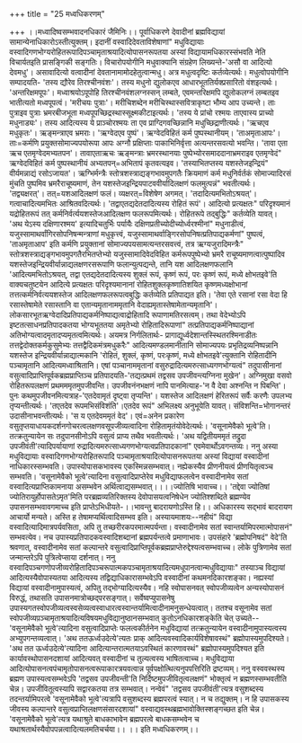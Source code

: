 +++
title = "25 मध्वधिकरणम्"

+++
।।मध्वादिष्वसम्भवादनधिकारं जैमिनिः।। पूर्वाधिकरणे देवादीनां ब्रह्मविद्यायां सामान्येनाधिकारोऽस्तीत्युक्तम्। इदानीं वस्वादिदेवताविशेषाणां" मधुविद्यायाः वस्वादिगणभोग्यरोहितरूपादिपञ्चामृताश्रयादित्योपासनरूपतया अस्यां विद्यायामधिकारस्संभवति नेति विचार्यतइति प्रासङ्गिकी सङ्गतिः। विचारोपयोगीनि मधुवाक्यानि संग्रहेण लिख्यन्ते-'असौ वा आदित्यो देवमधु'। असावादित्यो वत्वादीनां देवतानामामोदहेतुत्वान्मधु। अत्र मधुत्वदृष्टिः कर्तव्येत्यर्थः। मधुत्वोपयोगीनि सम्पादयति- 'तस्य द्यौरेव तिरश्चीनवंशः'। तस्य मधुनो द्युलोकएव आधारभूततिर्यक्प्रसारितो वंशइत्यर्थः। 'अन्तरिक्षमपूपः'। मध्वाश्रयोऽपूपोहि तिरश्चीनवंशलग्नस्सन् लम्बते, एवमन्तरिक्षमपि द्युलोकलग्नं लम्बतइव भातीत्यतो मध्वपूपत्वं। 'मरीचयः पुत्राः'। मरीचिशब्देन मरीचिस्थास्सवित्राकृष्टा भौम्य आप उच्यन्ते। ताः पुत्राइव पुत्राः भ्रमरबीजभूता मध्वपूपच्छिद्रस्थास्सूक्ष्मकीटाइत्यर्थः। 'तस्य ये प्रांचो रश्मयः ताएवास्य प्राच्यो मधुनाड्यः'। तस्य आदित्यस्य ये प्राञ्चोरश्मयः ता एव प्राग्दिगवच्छिन्नानि मधुच्छिद्राणीत्यर्थः। 'ऋचएव मधुकृतः'। ऋङ्मन्त्राएव भ्रमराः। 'ऋग्वेदएव पुष्पं'। ऋग्वेदविहितं कर्म पुष्पस्थानीयम्। 'ताअमृताआपः'। ताः=कर्मणि प्रयुक्तसोमाज्यपयोरूपा आपः अग्नौ प्रक्षिप्ताः पाकाभिनिर्वृत्ता अत्यन्तरसवत्यो भवन्ति। 'तावा एता ऋच एतमृग्वेदमभ्यतपन'। तावाएताऋचः ऋङ्मन्त्राः भ्रमरस्थानयाः पुष्पेभ्योरसमाददानाभ्रमराइव एतमृग्वेदं" ऋग्वेदविहितं कर्म पुष्पस्थानीयं अभ्यतपन्=अभितापं कृतवत्यइव। 'तस्याभितप्तस्य यशस्तेजइन्द्रियं" वीर्यमन्नाद्यं रसोऽजायत'। ऋग्भिर्मन्त्रैः स्तोत्रशस्त्राद्यङ्गभावमुपगतैः क्रियमाणं कर्म मधुनिर्वर्तकं सोमाज्यादिरसं मुंचति पुष्पमिव भ्रमरैराचूष्यमाणं, तेन यशस्तेजइन्द्रियपाटववीर्यादिलक्षणं फलमुत्पन्नं" भवतीत्यर्थः। 'तद्व्यक्षरत्'। तत्=यशआदिलक्षणं फलं। व्यक्षरत्=विशेषेण अगमत्। 'तदादित्यमभितोऽश्रयत्'। गत्वाचादित्यमभितः आश्रितवदित्यर्थः। 'तद्वाएतद्यदेतदादित्यस्य रोहितं रूपं'। आदित्यो प्रत्यक्षतः" परिदृश्यमानं यद्रोहितरूपं तत् कर्मनिर्वर्त्ययशस्तेजआदिलक्षण फलरूपमित्यर्थः। रोहितरूपे तद्बुद्धिः" कर्तव्येति यावत्। 'अथ येऽस्य दक्षिणारश्मय' इत्यादिचतुर्भिः पर्यायैः दक्षिणप्रतीच्योदीच्योर्ध्वरश्मीनां" मधुनाडीत्वं, यजुस्सामाथर्वांगिरसोपनिषन्मन्त्राणां मधुकृत्त्वं, यजुस्सामाथर्वाङ्गिरसोपनिषत्प्रतिपाद्यकर्मणां" पुष्पत्वं, 'ताअमृताआप' इति कर्मणि प्रयुक्तानां सोमाज्यपयसामत्यन्तरसवत्त्वं, तत्र ऋग्यजुरादिमन्त्रैः" स्तोत्रशस्त्राद्यङ्गभावमुपगतैरभितप्तेभ्यो यजुस्सामादिवेदविहित कर्मरूपपुष्पेभ्यो भ्रमरै राचूष्यमाणत्वात्पुष्पादिव यशस्तेजइन्द्रियवीर्यान्नाद्यलक्षणरसरूपाणि फलान्युत्पद्यन्ते, तानि यश आदिलक्षणफलानि 'आदित्यमभितोऽश्रयत्, तद्वा एतद्यदेतदादित्यस्य शुक्लं रूपं, कृष्णं रूपं, परः कृष्णं रूपं, मध्ये क्षोभतइवे'ति वाक्यचतुष्टयेन आदित्ये प्रत्यक्षतः परिदृश्यमानानां रोहितशुक्लकृष्णातिशयित कृष्णमध्यक्षोभानां तत्तत्कर्मनिर्वत्ययशस्तेज आदिलक्षणफलरूपत्वबुद्धिः कर्तव्येति प्रतिपाद्यत इति। 'तेवा एते रसानां रसा वेदा हि रसास्तेषामेते रसास्तानि वा एतान्यमृतानाममृतानि वेदाह्यमृतास्तेषामेतान्यमृतानि'। लोकसारभूतऋग्वेदादिप्रतिपाद्यकर्मनिष्पाद्यत्वाद्रोहितादि रूपाणामतिरसत्वम्। तथा वेदेभ्योऽपि इष्टतत्साधनप्रतिपादकतया भोग्यभूततया अमृतेभ्यो रोहितादिरूपाणां" तत्प्रतिपाद्यकर्मनिष्पाद्यानां अतिभोग्यत्वादमृतादप्यमृतत्वमित्यर्थः। अयमत्र निर्गलितार्थः- प्रागाद्यूर्ध्वदेशान्तस्स्थितरश्मिनाडीतः तत्तद्वेदोक्तकर्मकुसुमेभ्यः तत्तद्वैदिकमंत्रमधुकरैः" आदित्यमण्डलमानीतानि सोमाज्यपयः प्रभृतिद्रव्यनिष्पन्नानि यशस्तेज इन्द्रियवीर्यान्नाद्यात्मकानि 'रोहितं, शुक्लं, कृष्णं, परःकृष्णं, मध्ये क्षोभतइवे'त्युक्तानि रोहितादीनि पञ्चामृतानि आदित्यमध्वाश्रितानि। एषां पञ्चानाममृतानां वसुरुद्रादित्यमरुत्साध्यगणभोग्यत्वं" तदुपासीनानां वसुत्वादिप्राप्तिपूर्वकब्रह्मप्राप्तिञ्च प्रतिपादयति-'तद्यत्प्रथमं तद्वसव उपजीवन्त्यग्निना मुखेन'। अग्निमुखा वसवो रोहितरूपलक्षणं प्रथमममृतमुपजीवन्ति। उपजीवनंनभक्षणं नापि पानमित्याह-'न वै देवा अश्नन्ति न पिबन्ति'। पुनः कथमुपजीवनमित्यत्राह-'एतदेवामृतं दृष्ट्वा तृप्यन्ति'। यशस्तेज आदिलक्षणं हेरितरूपं सर्वैः करणैः उपलभ्य तृप्यन्तीत्यर्थः। 'तएतदेव रूपमभिसंविशंति'।एतदेव रूपं" अभिलक्ष्य अनुभूयेति यावत्। संविशन्ति=भोगानन्तरं उदासीनाभवन्तीत्यर्थः। 'स य एतदेवममृतं वेद'। एवं=अनेन प्रकारेण वसुतृप्तयाधायकदर्शनगोचरत्वलक्षणवसूपजीव्यत्वादिना रोहितामृतंयोवेदेत्यर्थः। 'वसूनामेवैको भूत्वे'ति। तत्क्रतुन्यायेन सः तदुपानसीनोऽपि वसुत्वं प्राप्य तथैव भवतीत्यर्थः। 'अथ यद्वितीयममृतं तद्रुदा उपजीवंती'त्यादिपर्यायाणां रुद्रादित्यमरुत्साध्यगणभोग्यत्वप्रतिपादकानां" एवमेवार्थोऽवगन्तव्यः। ननु अस्या मधुविद्यायाः वस्वादिगणभोग्यरोहितरूपादि पञ्चामृताश्रयादित्योपासनरूपतया अस्यां विद्यायां वस्वादीनां नाधिकारस्सम्भवति। उपास्योपासकभावस्य एकस्मिन्नसम्भवात्। नह्येकस्यैव प्रीणनीयत्वं प्रीणयितृत्वञ्च सम्भवति। 'वसूनामेवैको भूत्वे'त्यादिना वसुत्वादिप्राप्तेरेव मधुविद्याफलत्वेन वस्वादीनामेव सतां वस्वादित्यप्राप्तिकामनाया असम्भवेन अर्थित्वाद्यसम्भवात्।।।।ज्योतिषि भावाच्च।। 'तद्देवा ज्योतिषां ज्योतिरायुर्होपासतेऽमृत'मिति परब्रह्मव्यतिरिक्तस्य देवोपासयत्वनिषेधेन ज्योतिश्शब्दिते ब्रह्मण्येव उपासनसम्भवावगमाच्च इति प्राप्तेऽभिधीयते-।।भावन्तु बादरायणोऽस्ति हि।। अधिकारस्य सद्भावं बादरायण आचार्यो मन्यते। अस्ति ह तेषामप्यर्थित्वादिसम्भव इति। अस्यायमाशयः--नहीयं" विद्या वस्वादित्यादिमात्रपर्यवसिता, अपि तु तच्छरीरकपरमात्मपर्यन्ता। वस्वादीनामेव सतां स्वान्तर्यामिपरमात्मोपासनं" सम्भवत्येव। नच उपास्यप्रतिपादकवस्वादिशब्दानां ब्रह्मपर्यन्तत्वे प्रमाणाभावः। उपसंहारे 'ब्रह्मोपनिषदं" वेदे'ति श्रवणात्, वस्वादीनामेव सतां कल्पान्तरे वसुत्वादिप्राप्तिपूर्वकब्रह्मप्राप्तेरुद्देश्यत्वसम्भवाच्च। लोके पुत्रिणामेव सतां जन्मान्तरेऽपि पुत्रित्वेप्साया दर्शनात्। ननु वस्वादिपञ्चगणोपजीव्यरोहितादिपञ्चरूपात्मकपञ्चामृताश्रयादित्यमधूपानत्वान्मधुविद्यायाः" तस्याञ्च विद्यायां आदित्यस्यैवोपास्यतया आदित्यस्य तद्विद्याधिकारासम्भवेऽपि वस्वादीनां कथमनदिकारशङ्का। नह्यस्यां विद्यायां वस्वादीनामुपास्यत्वं, अपितु तद्भोग्यादित्यस्यैव। नहि स्वोपासनवत् स्वोपजीव्यत्वेन अन्यस्योपासनं विरुद्धं, तथासति उपासनमात्रोच्छद्परसङ्गात्। सर्वेष्वप्युपासनेषु उपास्यगतस्वोपजीव्यत्वस्वसेव्यत्वस्वाधारत्वस्वान्तर्यामित्वादीनामनुसन्धेयत्वात्। ततश्च वसूनामेव सतां स्वोपजीव्यप़ञ्चामृताश्रयादित्यविषयमधुविद्यानुष्ठानसम्भवात् कुतोऽनधिकारशङ्केति चेत् उच्यते-- 'वसूनामेवैको भूत्वे'त्यादिना वसुत्वादिप्राप्तेः फलत्वकीर्तनेन मधुविद्यायां तत्क्रतुन्यायेन वस्वादीनामुपास्यत्वस्य अभ्युपगन्तव्यत्वात्। 'अथ ततऊर्ध्वउदेत्ये'त्यतः प्राक् आदित्यवस्वादिकार्यविशेषावस्थं" ब्रह्मोपास्यमुपदिश्यते। 'अथ तत ऊर्ध्वउदेत्ये'त्यादिना आदित्यान्तरात्मतयाऽवस्थितं कारणावस्थं" ब्रह्मोपास्यमुपदिश्यत इति कार्यावस्थोपासनदशायां आदित्यवत् वस्वादीनां च तुल्यत्वस्य भाषितत्वाच्च। मधुविद्याया आदित्योपासनत्वपंचामृतोपासनत्वरूपाकारत्रयवत्वान्न पूर्वपक्षोत्थित्यनुपपत्तिरिति द्रष्टव्यम्। ननु वस्ववस्थस्य ब्रह्मण उपास्यत्वसम्भवेऽपि 'तद्वसव उपजीवन्ती'ति निर्दिष्टमुपजीवितृत्वलक्षणं" भोक्तृत्वं न ब्रह्मणस्सम्भवतीति चेन्न। उपजीवितूत्वस्यापि सद्वारकतया तत्र सम्भवात्। नन्वेवं" 'तद्वसव उपजीवंती'त्यत्र वसुशब्दस्य तदन्तर्यामिपरत्वे 'वसूनामेवैको भूत्वे'त्यत्रापि वसुशब्दस्य ब्रह्मपरत्वं स्यात्। न च तद्युक्तम्। न हि उपासकस्य जीवस्य कल्पान्तरे वसुत्वप्राप्तिलक्षणसंसारदशायां" वस्वाद्यवस्थब्रह्मभावोक्तिस्शङ्गच्छत इति चेन्न। 'वसूनामेवैको भूत्वे'त्यत्र यथाश्रुते बाधकाभावेन ब्रह्मपरत्वे बाधकसम्भवेन च यथाश्रतार्थस्यैवोपपन्नत्वादित्यलमतिचर्चया।। ।। इति मध्वधिकरणम्।।